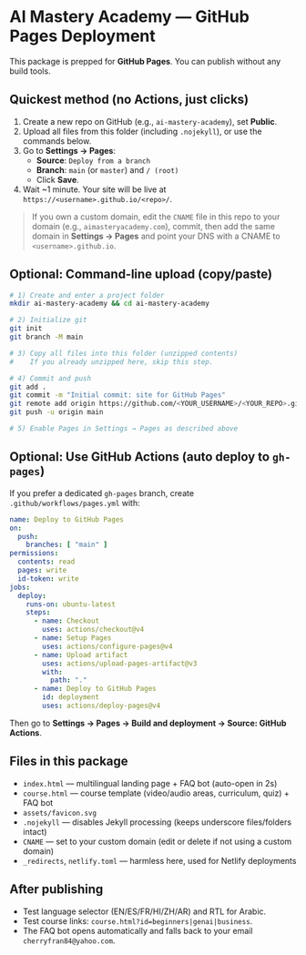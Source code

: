 # AI Mastery Academy — GitHub Pages Deployment

This package is prepped for **GitHub Pages**. You can publish without any build tools.

## Quickest method (no Actions, just clicks)
1. Create a new repo on GitHub (e.g., `ai-mastery-academy`), set **Public**.
2. Upload all files from this folder (including `.nojekyll`), or use the commands below.
3. Go to **Settings → Pages**:
   - **Source**: `Deploy from a branch`
   - **Branch**: `main` (or `master`) and `/ (root)`
   - Click **Save**.
4. Wait ~1 minute. Your site will be live at `https://<username>.github.io/<repo>/`.

> If you own a custom domain, edit the `CNAME` file in this repo to your domain (e.g., `aimasteryacademy.com`), commit, then add the same domain in **Settings → Pages** and point your DNS with a CNAME to `<username>.github.io`.

## Optional: Command‑line upload (copy/paste)
```bash
# 1) Create and enter a project folder
mkdir ai-mastery-academy && cd ai-mastery-academy

# 2) Initialize git
git init
git branch -M main

# 3) Copy all files into this folder (unzipped contents)
#    If you already unzipped here, skip this step.

# 4) Commit and push
git add .
git commit -m "Initial commit: site for GitHub Pages"
git remote add origin https://github.com/<YOUR_USERNAME>/<YOUR_REPO>.git
git push -u origin main

# 5) Enable Pages in Settings → Pages as described above
```

## Optional: Use GitHub Actions (auto deploy to `gh-pages`)
If you prefer a dedicated `gh-pages` branch, create `.github/workflows/pages.yml` with:

```yaml
name: Deploy to GitHub Pages
on:
  push:
    branches: [ "main" ]
permissions:
  contents: read
  pages: write
  id-token: write
jobs:
  deploy:
    runs-on: ubuntu-latest
    steps:
      - name: Checkout
        uses: actions/checkout@v4
      - name: Setup Pages
        uses: actions/configure-pages@v4
      - name: Upload artifact
        uses: actions/upload-pages-artifact@v3
        with:
          path: "."
      - name: Deploy to GitHub Pages
        id: deployment
        uses: actions/deploy-pages@v4
```

Then go to **Settings → Pages → Build and deployment → Source: GitHub Actions**.

## Files in this package
- `index.html` — multilingual landing page + FAQ bot (auto-open in 2s)
- `course.html` — course template (video/audio areas, curriculum, quiz) + FAQ bot
- `assets/favicon.svg`
- `.nojekyll` — disables Jekyll processing (keeps underscore files/folders intact)
- `CNAME` — set to your custom domain (edit or delete if not using a custom domain)
- `_redirects`, `netlify.toml` — harmless here, used for Netlify deployments

## After publishing
- Test language selector (EN/ES/FR/HI/ZH/AR) and RTL for Arabic.
- Test course links: `course.html?id=beginners|genai|business`.
- The FAQ bot opens automatically and falls back to your email `cherryfran84@yahoo.com`.
